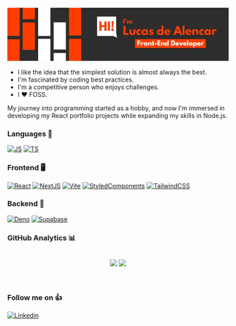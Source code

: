 ![Hi! I'm Lucas de Alencar](./profile_header.jpg)

- I like the idea that the simplest solution is almost always the best.
- I'm fascinated by coding best practices.
- I'm a competitive person who enjoys challenges.
- I ❤️ FOSS.

My journey into programming started as a hobby, and now I'm immersed in developing my React portfolio projects while expanding my skills in Node.js.

### Languages 📓

[![JS](https://skillicons.dev/icons?i=js)](https://www.javascript.com/)
[![TS](https://skillicons.dev/icons?i=ts)](https://www.typescriptlang.org/)

### Frontend 🖥️

[![React](https://skillicons.dev/icons?i=react)](https://reactjs.org/)
[![NextJS](https://skillicons.dev/icons?i=nextjs)](https://nextjs.org/)
[![Vite](https://skillicons.dev/icons?i=vite)](https://vitejs.dev/)
[![StyledComponents](https://skillicons.dev/icons?i=styledcomponents)](https://styled-components.com/)
[![TailwindCSS](https://skillicons.dev/icons?i=tailwind)](https://tailwindcss.com/)


### Backend 💽

[![Deno](https://skillicons.dev/icons?i=deno)](https://deno.land/)
[![Supabase](https://skillicons.dev/icons?i=supabase)](https://supabase.com/)

### GitHub Analytics 📊

<br>

<div align="center">
  <a href="https://github.com/Lucas-AVS"></a>
  <img height="180em" src="https://github-readme-stats.vercel.app/api?username=Lucas-AVS&show_icons=true&bg_color=2E2D2D&text_color=FFFFFF&title_color=FE3D00&icon_color=FE3D00&border_color=FE3D00" />
  <img height="180em" src="https://github-readme-stats.vercel.app/api/top-langs?username=Lucas-AVS&layout=compact&n&langs_count=8&bg_color=2E2D2D&text_color=FFFFFF&title_color=FE3D00&icon_color=FE3D00&border_color=FE3D00" />
</div>

<br>
<br>

### Follow me on 👍

[![Linkedin](https://skillicons.dev/icons?i=linkedin)](https://www.linkedin.com/in/lucas-avs/)

